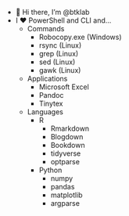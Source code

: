 - 👋 Hi there, I’m @btklab
- I ❤️ PowerShell and CLI and...
    - Commands
        - Robocopy.exe (Windows)
        - rsync (Linux)
        - grep (Linux)
        - sed (Linux)
        - gawk (Linux)
    - Applications
        - Microsoft Excel
        - Pandoc
        - Tinytex
    - Languages
        - R
            - Rmarkdown
            - Blogdown
            - Bookdown
            - tidyverse
            - optparse
        - Python
            - numpy
            - pandas
            - matplotlib
            - argparse

<!---
btklab/btklab is a ✨ special ✨ repository because its `README.md` (this file) appears on your GitHub profile.
You can click the Preview link to take a look at your changes.
--->
